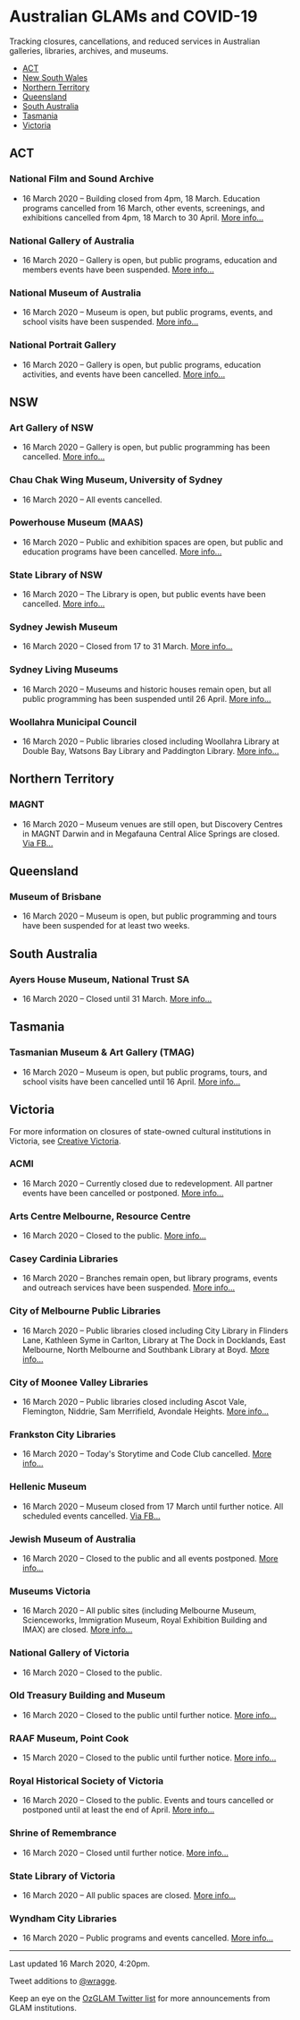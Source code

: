 # Australian GLAMs and COVID-19
Tracking closures, cancellations, and reduced services in Australian galleries, libraries, archives, and museums.

* [ACT](#act)
* [New South Wales](#nsw)
* [Northern Territory](#northern-territory)
* [Queensland](#queensland)
* [South Australia](#south-australia)
* [Tasmania](#tasmania)
* [Victoria](#victoria)

## ACT

### National Film and Sound Archive

* 16 March 2020 – Building closed from 4pm, 18 March. Education programs cancelled from 16 March, other events, screenings, and exhibitions cancelled from 4pm, 18 March to 30 April. [More info...](https://www.nfsa.gov.au/visit-us)

### National Gallery of Australia

* 16 March 2020 –  Gallery is open, but public programs, education and members events have been suspended. [More info...](https://nga.gov.au/covid-19/)

### National Museum of Australia

* 16 March 2020 – Museum is open, but public programs, events, and school visits have been suspended. [More info...](https://www.nma.gov.au/visit-us/coronavirus/_recache)

### National Portrait Gallery

* 16 March 2020 – Gallery is open, but public programs, education activities, and events have been cancelled. [More info...](https://www.portrait.gov.au//content/event-cancellations)

## NSW

### Art Gallery of NSW

* 16 March 2020 – Gallery is open, but public programming has been cancelled. [More info...](https://www.artgallery.nsw.gov.au/information-visitors-covid-19/)

### Chau Chak Wing Museum, University of Sydney

* 16 March 2020 – All events cancelled.

### Powerhouse Museum (MAAS)

* 16 March 2020 – Public and exhibition spaces are open, but public and education programs have been cancelled. [More info...](https://maas.museum/coronavirus-information/)

### State Library of NSW

* 16 March 2020 – The Library is open, but public events have been cancelled. [More info...](https://www.sl.nsw.gov.au/news/important-information-covid-19)

### Sydney Jewish Museum

* 16 March 2020 – Closed from 17 to 31 March. [More info...](https://sydneyjewishmuseum.com.au/update-covid-19/)

### Sydney Living Museums

* 16 March 2020 – Museums and historic houses remain open, but all public programming has been suspended until 26 April. [More info...](https://sydneylivingmuseums.com.au/2020/03/16/update-covid-19)

### Woollahra Municipal Council

* 16 March 2020 – Public libraries closed including  Woollahra Library at Double Bay, Watsons Bay Library and Paddington Library. [More info...](https://www.woollahra.nsw.gov.au/news/articles/get_the_facts_covid-19#libraries)

## Northern Territory

### MAGNT

* 16 March 2020 – Museum venues are still open, but Discovery Centres in MAGNT Darwin and in Megafauna Central Alice Springs are closed. [Via FB...](https://www.facebook.com/magnt.net.au/photos/a.293507787498892/1458386747677651/?type=3&theater)

## Queensland

### Museum of Brisbane

* 16 March 2020 – Museum is open, but public programming and tours have been suspended for at least two weeks.

## South Australia

### Ayers House Museum, National Trust SA

* 16 March 2020 – Closed until 31 March. [More info...](https://www.nationaltrust.org.au/the-national-trust-of-south-australias-response-to-covid-19/)

## Tasmania

### Tasmanian Museum & Art Gallery (TMAG)

* 16 March 2020 – Museum is open, but public programs, tours, and school visits have been cancelled until 16 April. [More info...](https://www.tmag.tas.gov.au/whats_on/newsselect/2020articles/information_regarding_covid-19)

## Victoria

For more information on closures of state-owned cultural institutions in Victoria, see [Creative Victoria](https://creative.vic.gov.au/news/2020/victorias-state-owned-cultural-institutions-temporarily-close-in-response-to-covid-19).

### ACMI

* 16 March 2020 – Currently closed due to redevelopment. All partner events have been cancelled or postponed. [More info...](https://www.acmi.net.au/policies/coronavirus-covid-19-update/)

### Arts Centre Melbourne, Resource Centre

* 16 March 2020 – Closed to the public. [More info...](https://www.artscentremelbourne.com.au/temporary-closure)

### Casey Cardinia Libraries

* 16 March 2020 – Branches remain open, but library programs, events and outreach services have been suspended. [More info...](https://www.cclc.vic.gov.au/change-in-library-services-due-to-coronavirus-covid-19-pandemic/)

### City of Melbourne Public Libraries

* 16 March 2020 – Public libraries closed including City Library in Flinders Lane, Kathleen Syme in Carlton, Library at The Dock in Docklands, East Melbourne, North Melbourne and Southbank Library at Boyd. [More info...](https://www.melbourne.vic.gov.au/news-and-media/Pages/Temporary-closure-of-some-Council-facilities.aspx)

### City of Moonee Valley Libraries

* 16 March 2020 – Public libraries closed including Ascot Vale, Flemington, Niddrie, Sam Merrifield, Avondale Heights. [More info...](https://mvcc.vic.gov.au/covid-19/)

### Frankston City Libraries

* 16 March 2020 – Today's Storytime and Code Club cancelled. [More info...](https://library.frankston.vic.gov.au/Whats_On/Today_Monday_16th_March_2020)

### Hellenic Museum

* 16 March 2020 – Museum closed from 17 March until further notice. All scheduled events cancelled. [Via FB...](https://www.facebook.com/HellenicMuseum/photos/a.202451559797364/3672467282795757/?type=3&theater)

### Jewish Museum of Australia

* 16 March 2020 – Closed to the public and all events postponed. [More info...](https://www.jewishmuseum.com.au/visit/)

### Museums Victoria

* 16 March 2020 – All public sites (including Melbourne Museum, Scienceworks, Immigration Museum, Royal Exhibition Building and IMAX) are closed. [More info...](https://museumsvictoria.com.au/about-us/coronavirus-covid-19-update/)

### National Gallery of Victoria

* 16 March 2020 – Closed to the public.

### Old Treasury Building and Museum

* 16 March 2020 – Closed to the public until further notice. [More info...](https://www.oldtreasurybuilding.org.au/)

### RAAF Museum, Point Cook

* 15 March 2020 – Closed to the public until further notice. [More info...](https://www.facebook.com/RAAF.Museum/posts/2787178641395706)

### Royal Historical Society of Victoria

* 16 March 2020 – Closed to the public. Events and tours cancelled or postponed until at least the end of April. [More info...](https://www.historyvictoria.org.au/events-postponed/)

### Shrine of Remembrance

* 16 March 2020 – Closed until further notice. [More info...](https://www.shrine.org.au/Special-pages/Temporary-Closure)

### State Library of Victoria

* 16 March 2020 – All public spaces are closed. [More info...](https://www.slv.vic.gov.au/closure)

### Wyndham City Libraries

* 16 March 2020 – Public programs and events cancelled. [More info...](https://www.wyndham.vic.gov.au/news/event-cancellations-advice)

----

Last updated 16 March 2020, 4:20pm.

Tweet additions to [@wragge](https://twitter.com/wragge).

Keep an eye on the [OzGLAM Twitter list](https://twitter.com/i/lists/806392080062939136) for more announcements from GLAM institutions.
